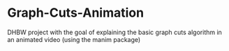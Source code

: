 # Graph-Cuts-Animation
DHBW project with the goal of explaining the basic graph cuts algorithm in an animated video (using the manim package)
